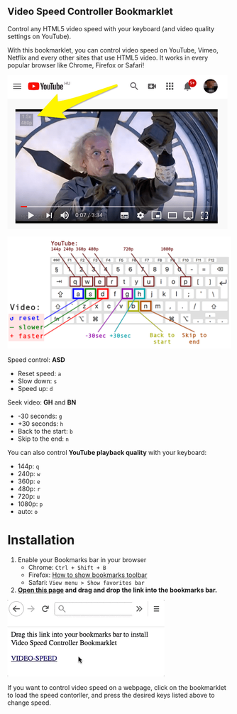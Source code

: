 Video Speed Controller Bookmarklet
----------------------------------

Control any HTML5 video speed with your keyboard (and video quality settings on YouTube).

With this bookmarklet, you can control video speed on YouTube, Vimeo, Netflix and every other sites that use HTML5 video. It works in every popular browser like Chrome, Firefox or Safari!

![screenshot](screenshot.png)

![keyboard shortcuts](keyboard.png)

Speed control: **ASD**

- Reset speed: `a`
- Slow down: `s`
- Speed up: `d`

Seek video: **GH** and **BN**

- -30 seconds: `g`
- +30 seconds: `h`
- Back to the start: `b`
- Skip to the end: `n`

You can also control **YouTube playback quality** with your keyboard:

- 144p: `q`
- 240p: `w`
- 360p: `e`
- 480p: `r`
- 720p: `u`
- 1080p: `p`
- auto: `o`

Installation
============

1. Enable your Bookmarks bar in your browser
	- Chrome: `Ctrl + Shift + B`
	- Firefox: [How to show bookmarks toolbar](https://support.mozilla.org/en-US/kb/bookmarks-toolbar-display-favorite-websites) 
	- Safari: `View menu > Show favorites bar`
2. **[Open this page](https://hlorand.github.io/html5-video-speed-controller/) and drag and drop the link into the bookmarks bar.**

![install.gif](install.gif)

If you want to control video speed on a webpage, click on the bookmarklet to load the speed contorller, and press the desired keys listed above to change speed.
